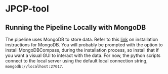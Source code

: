 # JPCP-tool
## Running the Pipeline Locally with MongoDB 
The pipeline uses MongoDB to store data. Refer to this [link](https://www.mongodb.com/docs/manual/installation) on installation instructions for MongoDB. You will probably be prompted with the option to install MongoDBCompass, during the installation process, so install that if you want a visual GUI to interact with the data. 
For now, the python scripts connect to the local server using the default local connection string, `mongodb://localhost:27017`.

